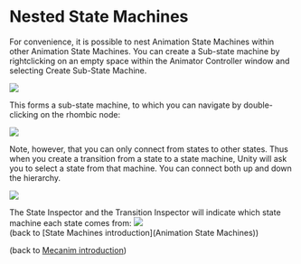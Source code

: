 Nested State Machines
=====================


For convenience, it is possible to nest Animation State Machines within other Animation State Machines. You can create a Sub-state machine by rightclicking on an empty space within the <span class=inspector>Animator Controller</span> window and selecting <span class=menu>Create Sub-State Machine</span>. 

![](http://docwiki.hq.unity3d.com/uploads/Main/MecanimStateMachinePullDown.png)  

This forms a sub-state machine, to which you can navigate by double-clicking on the rhombic node:

![](http://docwiki.hq.unity3d.com/uploads/Main/MecanimSubStateMachine.png)  

Note, however, that you can only connect from states to other states. Thus when you create a transition from a state to a state machine, Unity will ask you to select a state from that machine. You can connect both up and down the hierarchy. 

![](http://docwiki.hq.unity3d.com/uploads/Main/MecanimSelectSubState.png)  

The <span class=inspector>State Inspector</span> and the <span class=inspector>Transition Inspector</span> will indicate which state machine each state comes from:
![](http://docwiki.hq.unity3d.com/uploads/Main/MecanimTransitionToSubStateInspector.png)  
(back to [State Machines introduction](Animation State Machines))

(back to [Mecanim introduction](MecanimAnimationSystem))

